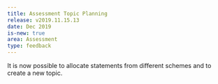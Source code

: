 ```yaml
---
title: Assessment Topic Planning
release: v2019.11.15.13
date: Dec 2019
is-new: true
area: Assessment
type: feedback
---
```


It is now possible to allocate statements from different schemes and to create a new topic.
